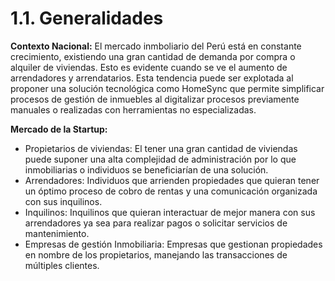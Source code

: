 # 1.1. Generalidades

**Contexto Nacional:**
El mercado inmboliario del Perú está en constante crecimiento, existiendo una gran cantidad de demanda por compra o alquiler de viviendas. Esto es evidente cuando se ve el aumento de arrendadores y arrendatarios. Esta tendencia puede ser explotada al proponer una solución tecnológica como HomeSync que permite simplificar procesos de gestión de inmuebles al digitalizar procesos previamente manuales o realizadas con herramientas no especializadas.

**Mercado de la Startup:**
* Propietarios de viviendas: El tener una gran cantidad de viviendas puede suponer una alta complejidad de administración por lo que inmobiliarias o individuos se beneficiarían de una solución.
* Arrendadores: Individuos que arrienden propiedades que quieran tener un óptimo proceso de cobro de rentas y una comunicación organizada con sus inquilinos.
* Inquilinos: Inquilinos que quieran interactuar de mejor manera con sus arrendadores ya sea para realizar pagos o solicitar servicios de mantenimiento.
* Empresas de gestión Inmobiliaria: Empresas que gestionan propiedades en nombre de los propietarios, manejando las transacciones de múltiples clientes.